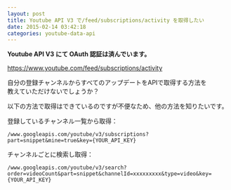 ```yaml
---
layout: post
title: Youtube API V3 で/feed/subscriptions/activity を取得したい
date: 2015-02-14 03:42:18
categories: youtube-data-api
---
```

<p><strong>Youtube API V3 にて OAuth 認証は済んでいます。</strong></p>

<p><a href="https://www.youtube.com/feed/subscriptions/activity" rel="nofollow">https://www.youtube.com/feed/subscriptions/activity</a></p>

<p>自分の登録チャンネルからすべてのアップデートをAPIで取得する方法を<br>
教えていただけないでしょうか？</p>

<p>以下の方法で取得はできているのですが不便なため、他の方法を知りたいです。</p>

<p>登録しているチャンネル一覧から取得：</p>

<pre><code>/www.googleapis.com/youtube/v3/subscriptions?part=snippet&amp;mine=true&amp;key={YOUR_API_KEY}
</code></pre>

<p>チャンネルごとに検索し取得：</p>

<pre><code>/www.googleapis.com/youtube/v3/search?order=videoCount&amp;part=snippet&amp;channelId=xxxxxxxxx&amp;type=video&amp;key={YOUR_API_KEY}
</code></pre>
